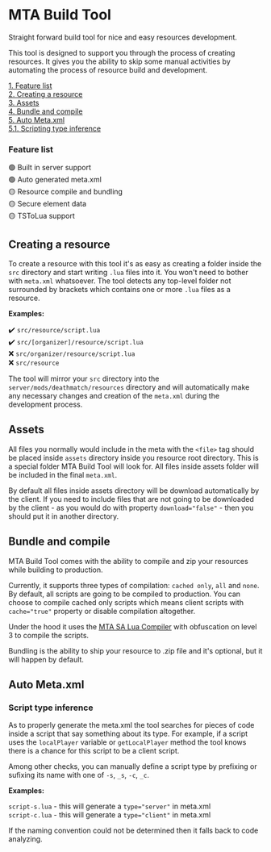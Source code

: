 # MTA Build Tool

Straight forward build tool for nice and easy resources development.  

This tool is designed to support you through the process of creating resources. It gives you the ability to skip some manual activities by automating the process of resource build and development.

[1. Feature list](#feature-list)  
[2. Creating a resource](#creating-a-resource)  
[3. Assets](#assets)  
[4. Bundle and compile](#bundle-and-compile)  
[5. Auto Meta.xml](#auto-metaxml)  
‎ ‎ ‎ ‎ ‎[5.1. Scripting type inference](#script-type-inference)

### Feature list

🟢 Built in server support  
🟢 Auto generated meta.xml  
🟡 Resource compile and bundling  
🟡 Secure element data  
🟡 TSToLua support

## Creating a resource

To create a resource with this tool it's as easy as creating a folder inside the `src` directory and start writing `.lua` files into it. You won't need to bother with `meta.xml` whatsoever.
The tool detects any top-level folder not surrounded by brackets which contains one or more `.lua` files as a resource.

**Examples:**

✔️ `src/resource/script.lua`  
✔️ `src/[organizer]/resource/script.lua`  
❌ `src/organizer/resource/script.lua`  
❌ `src/resource`

The tool will mirror your `src` directory into the `server/mods/deathmatch/resources` directory and will automatically make any necessary changes and creation of the `meta.xml`
during the development process.

## Assets

All files you normally would include in the meta with the `<file>` tag should be placed inside `assets` directory inside you resource root directory.
This is a special folder MTA Build Tool will look for. All files inside assets folder will be included in the final `meta.xml`.  

By default all files inside assets directory will be download automatically by the client. If you need to include files that are not going to be downloaded by the client - 
as you would do with property `download="false"` - then you should put it in another directory.

## Bundle and compile

MTA Build Tool comes with the ability to compile and zip your resources while building to production.  

Currently, it supports three types of compilation: `cached only`, `all` and `none`. By default, all scripts are going to be compiled to production. You can choose to compile cached only scripts which means client scripts with `cache="true"` property or disable compilation altogether.

Under the hood it uses the [MTA SA Lua Compiler](https://luac.mtasa.com) with obfuscation on level 3 to compile the scripts.

Bundling is the ability to ship your resource to .zip file and it's optional, but it will happen by default.

## Auto Meta.xml

### Script type inference

As to properly generate the meta.xml the tool searches for pieces of code inside a script that say something about its type. For example, if a script uses the `localPlayer`
variable or `getLocalPlayer` method the tool knows there is a chance for this script to be a client script.  

Among other checks, you can manually define a script type by prefixing or sufixing its name with one of `-s`, `_s`, `-c`, `_c`.

**Examples:**

`script-s.lua` - this will generate a `type="server"` in meta.xml  
`script-c.lua` - this will generate a `type="client"` in meta.xml  

If the naming convention could not be determined then it falls back to code analyzing.


